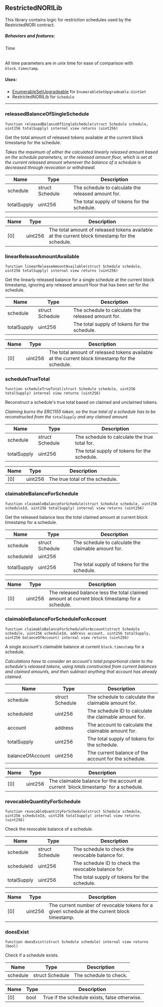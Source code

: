 ## RestrictedNORILib


This library contains logic for restriction schedules used by the RestrictedNORI contract.

##### Behaviors and features:

###### Time

All time parameters are in unix time for ease of comparison with `block.timestamp`.

##### Uses:

- [EnumerableSetUpgradeable](https://docs.openzeppelin.com/contracts/4.x/api/utils#EnumerableSet)
for `EnumerableSetUpgradeable.UintSet`
- RestrictedNORILib for `Schedule`




---

### releasedBalanceOfSingleSchedule

```solidity
function releasedBalanceOfSingleSchedule(struct Schedule schedule, uint256 totalSupply) internal view returns (uint256)
```

Get the total amount of released tokens available at the current block timestamp for the schedule.

<i>Takes the maximum of either the calculated linearly released amount based on the schedule parameters,
or the released amount floor, which is set at the current released amount whenever the balance of a
schedule is decreased through revocation or withdrawal.</i>

| Name | Type | Description |
| ---- | ---- | ----------- |
| schedule | struct Schedule | The schedule to calculate the released amount for. |
| totalSupply | uint256 | The total supply of tokens for the schedule. |

| Name | Type | Description |
| ---- | ---- | ----------- |
| [0] | uint256 | The total amount of released tokens available at the current block timestamp for the schedule. |

### linearReleaseAmountAvailable

```solidity
function linearReleaseAmountAvailable(struct Schedule schedule, uint256 totalSupply) internal view returns (uint256)
```

Get the linearly released balance for a single schedule at the current block timestamp, ignoring any
released amount floor that has been set for the schedule.


| Name | Type | Description |
| ---- | ---- | ----------- |
| schedule | struct Schedule | The schedule to calculate the released amount for. |
| totalSupply | uint256 | The total supply of tokens for the schedule. |

| Name | Type | Description |
| ---- | ---- | ----------- |
| [0] | uint256 | The total amount of released tokens available at the current block timestamp for the schedule. |

### scheduleTrueTotal

```solidity
function scheduleTrueTotal(struct Schedule schedule, uint256 totalSupply) internal view returns (uint256)
```

Reconstruct a schedule's true total based on claimed and unclaimed tokens.

<i>Claiming burns the ERC1155 token, so the true total of a schedule has to be reconstructed
from the `totalSupply` and any claimed amount.</i>

| Name | Type | Description |
| ---- | ---- | ----------- |
| schedule | struct Schedule | The schedule to calculate the true total for. |
| totalSupply | uint256 | The total supply of tokens for the schedule. |

| Name | Type | Description |
| ---- | ---- | ----------- |
| [0] | uint256 | The true total of the schedule. |

### claimableBalanceForSchedule

```solidity
function claimableBalanceForSchedule(struct Schedule schedule, uint256 scheduleId, uint256 totalSupply) internal view returns (uint256)
```

Get the released balance less the total claimed amount at current block timestamp for a schedule.


| Name | Type | Description |
| ---- | ---- | ----------- |
| schedule | struct Schedule | The schedule to calculate the claimable amount for. |
| scheduleId | uint256 |  |
| totalSupply | uint256 | The total supply of tokens for the schedule. |

| Name | Type | Description |
| ---- | ---- | ----------- |
| [0] | uint256 | The released balance less the total claimed amount at current block timestamp for a schedule. |

### claimableBalanceForScheduleForAccount

```solidity
function claimableBalanceForScheduleForAccount(struct Schedule schedule, uint256 scheduleId, address account, uint256 totalSupply, uint256 balanceOfAccount) internal view returns (uint256)
```

A single account's claimable balance at current `block.timestamp` for a schedule.

<i>Calculations have to consider an account's total proportional claim to the schedule's released tokens,
using totals constructed from current balances and claimed amounts, and then subtract anything that
account has already claimed.</i>

| Name | Type | Description |
| ---- | ---- | ----------- |
| schedule | struct Schedule | The schedule to calculate the claimable amount for. |
| scheduleId | uint256 | The schedule ID to calculate the claimable amount for. |
| account | address | The account to calculate the claimable amount for. |
| totalSupply | uint256 | The total supply of tokens for the schedule. |
| balanceOfAccount | uint256 | The current balance of the account for the schedule. |

| Name | Type | Description |
| ---- | ---- | ----------- |
| [0] | uint256 | The claimable balance for the account at current &#x60;block.timestamp&#x60; for a schedule. |

### revocableQuantityForSchedule

```solidity
function revocableQuantityForSchedule(struct Schedule schedule, uint256 scheduleId, uint256 totalSupply) internal view returns (uint256)
```

Check the revocable balance of a schedule.


| Name | Type | Description |
| ---- | ---- | ----------- |
| schedule | struct Schedule | The schedule to check the revocable balance for. |
| scheduleId | uint256 | The schedule ID to check the revocable balance for. |
| totalSupply | uint256 | The total supply of tokens for the schedule. |

| Name | Type | Description |
| ---- | ---- | ----------- |
| [0] | uint256 | The current number of revocable tokens for a given schedule at the current block timestamp. |

### doesExist

```solidity
function doesExist(struct Schedule schedule) internal view returns (bool)
```

Check if a schedule exists.


| Name | Type | Description |
| ---- | ---- | ----------- |
| schedule | struct Schedule | The schedule to check. |

| Name | Type | Description |
| ---- | ---- | ----------- |
| [0] | bool | True if the schedule exists, false otherwise. |



